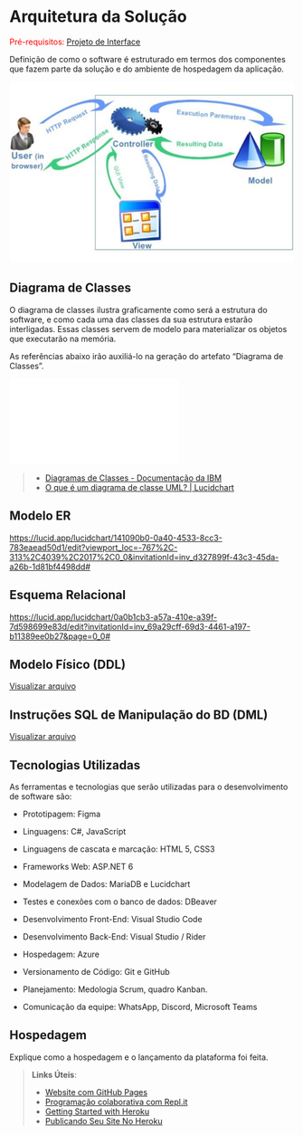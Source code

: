 # Arquitetura da Solução

<span style="color:red">Pré-requisitos: <a href="3-Projeto de Interface.md"> Projeto de Interface</a></span>

Definição de como o software é estruturado em termos dos componentes que fazem parte da solução e do ambiente de hospedagem da aplicação.

![Arquitetura da Solução](img/arch-back.JPG)

## Diagrama de Classes

O diagrama de classes ilustra graficamente como será a estrutura do software, e como cada uma das classes da sua estrutura estarão interligadas. Essas classes servem de modelo para materializar os objetos que executarão na memória.

As referências abaixo irão auxiliá-lo na geração do artefato “Diagrama de Classes”.

![Diagrama de Classes](img/Diagrama%20uml.pdf)

> - [Diagramas de Classes - Documentação da IBM](https://www.ibm.com/docs/pt-br/rational-soft-arch/9.6.1?topic=diagrams-class)
> - [O que é um diagrama de classe UML? | Lucidchart](https://www.lucidchart.com/pages/pt/o-que-e-diagrama-de-classe-uml)

## Modelo ER

https://lucid.app/lucidchart/141090b0-0a40-4533-8cc3-783eaead50d1/edit?viewport_loc=-767%2C-313%2C4039%2C2017%2C0_0&invitationId=inv_d327899f-43c3-45da-a26b-1d81bf4498dd#

## Esquema Relacional

https://lucid.app/lucidchart/0a0b1cb3-a57a-410e-a39f-7d598699e83d/edit?invitationId=inv_69a29cff-69d3-4461-a197-b11389ee0b27&page=0_0#

## Modelo Físico (DDL)

[Visualizar arquivo](https://raw.githubusercontent.com/ICEI-PUC-Minas-PMV-SInt/pmv-sint-2022-2-e3-proj-back-t1-time-1-uti-processual/dev/mvc/UTIProcessual/Migrations/20221012160114_Initial%20Migration.cs)

## Instruções SQL de Manipulação do BD (DML)
[Visualizar arquivo](https://raw.githubusercontent.com/ICEI-PUC-Minas-PMV-SInt/pmv-sint-2022-2-e3-proj-back-t1-time-1-uti-processual/dev/mvc/UTIProcessual/Migrations/20221012160114_Initial%20Migration.Designer.cs)

## Tecnologias Utilizadas

As ferramentas e tecnologias que serão utilizadas para o desenvolvimento de software são: 
 - Prototipagem: Figma

 - Linguagens: C#, JavaScript
 - Linguagens de cascata e marcação: HTML 5, CSS3
 - Frameworks Web: ASP.NET 6
 
 - Modelagem de Dados: MariaDB e Lucidchart
 - Testes e conexões com o banco de dados: DBeaver
 
 - Desenvolvimento Front-End: Visual Studio Code
 - Desenvolvimento Back-End: Visual Studio / Rider
 
 - Hospedagem: Azure
 - Versionamento de Código: Git e GitHub
 - Planejamento: Medologia Scrum, quadro Kanban. 
 - Comunicação da equipe: WhatsApp, Discord, Microsoft Teams

## Hospedagem

Explique como a hospedagem e o lançamento da plataforma foi feita.

> **Links Úteis**:
>
> - [Website com GitHub Pages](https://pages.github.com/)
> - [Programação colaborativa com Repl.it](https://repl.it/)
> - [Getting Started with Heroku](https://devcenter.heroku.com/start)
> - [Publicando Seu Site No Heroku](http://pythonclub.com.br/publicando-seu-hello-world-no-heroku.html)
